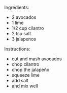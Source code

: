 Ingredients:
- 2 avocados
- 1 lime
- 1/2 cup cilantro
- 2 tsp salt
- 3 jalapenos

Instructions:
- cut and mash avocados
- chop cilantro
- chop the jalapeño
- squeeze lime
- add salt
- and mix well
